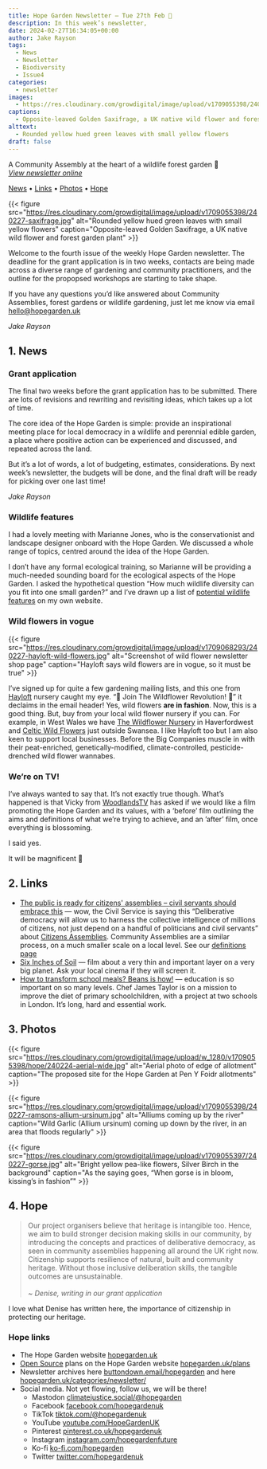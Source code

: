 ```yaml
---
title: Hope Garden Newsletter — Tue 27th Feb 🌸
description: In this week’s newsletter, 
date: 2024-02-27T16:34:05+00:00
author: Jake Rayson 
tags: 
  - News
  - Newsletter
  - Biodiversity
  - Issue4
categories: 
  - newsletter
images: 
  - https://res.cloudinary.com/growdigital/image/upload/v1709055398/240227-saxifrage.jpg
captions: 
  - Opposite-leaved Golden Saxifrage, a UK native wild flower and forest garden plant
alttext: 
  - Rounded yellow hued green leaves with small yellow flowers
draft: false
---
```


A Community Assembly at the heart of a wildlife forest garden 💚<br>
_[View newsletter online](https://hopegarden.uk/blog/240227-newsletter)_

[News](#1-news) • [Links](#2-links) • [Photos](#3-photos) • [Hope](#4-hope-links)

{{< figure src="https://res.cloudinary.com/growdigital/image/upload/v1709055398/240227-saxifrage.jpg" alt="Rounded yellow hued green leaves with small yellow flowers" caption="Opposite-leaved Golden Saxifrage, a UK native wild flower and forest garden plant" >}}

Welcome to the fourth issue of the weekly Hope Garden newsletter. The deadline for the grant application is in two weeks, contacts are being made across a diverse range of gardening and community practitioners, and the outline for the propopsed workshops are starting to take shape.

If you have any questions you’d like answered about Community Assemblies, forest gardens or wildlife gardening, just let me know via email <hello@hopegarden.uk>

_Jake Rayson_

## 1. News

### Grant application

The final two weeks before the grant application has to be submitted. There are lots of revisions and rewriting and revisiting ideas, which takes up a lot of time.

The core idea of the Hope Garden is simple: provide an inspirational meeting place for local democracy in a wildlife and perennial edible garden, a place where positive action can be experienced and discussed, and repeated across the land.

But it’s a lot of words, a lot of budgeting, estimates, considerations. By next week’s newsletter, the budgets will be done, and the final draft will be ready for picking over one last time!

_Jake Rayson_

### Wildlife features

I had a lovely meeting with Marianne Jones, who is the conservationist and landscape designer onboard with the Hope Garden. We discussed a whole range of topics, centred around the idea of the Hope Garden.

I don’t have any formal ecological training, so Marianne will be providing a much-needed sounding board for the ecological aspects of the Hope Garden. I asked the hypothetical question “How much wildlife diversity can you fit into one small garden?” and I’ve drawn up a list of [potential wildlife features](https://natureworks.org.uk/wildlife-features) on my own website.

### Wild flowers in vogue

{{< figure src="https://res.cloudinary.com/growdigital/image/upload/v1709068293/240227-hayloft-wild-flowers.jpg" alt="Screenshot of wild flower newsletter shop page" caption="Hayloft says wild flowers are in vogue, so it must be true" >}}

I’ve signed up for quite a few gardening mailing lists, and this one from [Hayloft](https://hayloft.co.uk/) nursery caught my eye. “🌸&nbsp;Join The Wildflower Revolution!&nbsp;🌸” it declaims in the email header! Yes, wild flowers **are in fashion**. Now, this is a good thing. But, buy from your local wild flower nursery if you can. For example, in West Wales we have [The Wildflower Nursery](https://www.thewildflowernursery.co.uk/) in Haverfordwest and [Celtic Wild Flowers](https://celticwildflowers.co.uk/) just outside Swansea. I like Hayloft too but I am also keen to support local businesses. Before the Big Companies muscle in with their peat-enriched, genetically-modified, climate-controlled, pesticide-drenched wild flower wannabes.

### We’re on TV!

I‘ve always wanted to say that. It’s not exactly true though. What’s happened is that Vicky from [WoodlandsTV](https://www.woodlands.co.uk/tv/) has asked if we would like a film promoting the Hope Garden and its values, with a ‘before’ film outlining the aims and definitions of what we’re trying to achieve, and an ’after’ film, once everything is blossoming. 

I said yes.

It will be magnificent 💚

## 2. Links

* [The public is ready for citizens' assemblies – civil servants should embrace this](https://www.civilserviceworld.com/news/article/citizens-assemblies-are-long-overdue-and-a-chance-to-change-the-way-government-works-for-the-better-28793) — wow, the Civil Service is saying this “Deliberative democracy will allow us to harness the collective intelligence of millions of citizens, not just depend on a handful of politicians and civil servants” about [Citizens Assemblies](https://extinctionrebellion.uk/decide-together/citizens-assembly/). Community Assemblies are a similar process, on a much smaller scale on a local level. See our [definitions page](/definitions/)
* [Six Inches of Soil](https://www.sixinchesofsoil.org/) — film about a very thin and important layer on a very big planet. Ask your local cinema if they will screen it.
* [How to transform school meals? Beans is how!](https://hodmedods.co.uk/blogs/news/how-to-transform-school-meals-beans-is-how) — education is so important on so many levels. Chef James Taylor is on a mission to improve the diet of primary schoolchildren, with a project at two schools in London. It’s long, hard and essential work. 

## 3. Photos

{{< figure src="https://res.cloudinary.com/growdigital/image/upload/w_1280/v1709055398/hope/240224-aerial-wide.jpg" alt="Aerial photo of edge of allotment" caption="The proposed site for the Hope Garden at Pen Y Foidr allotments" >}}

{{< figure src="https://res.cloudinary.com/growdigital/image/upload/v1709055398/240227-ramsons-allium-ursinum.jpg" alt="Alliums coming up by the river" caption="Wild Garlic (Allium ursinum) coming up down by the river, in an area that floods regularly" >}}

{{< figure src="https://res.cloudinary.com/growdigital/image/upload/v1709055397/240227-gorse.jpg" alt="Bright yellow pea-like flowers, Silver Birch in the background" caption="As the saying goes, “When gorse is in bloom, kissing’s in fashion”" >}}

## 4. Hope

>  Our project organisers  believe that heritage is intangible too. Hence, we aim to build stronger decision making skills in our community, by introducing the concepts and practices of deliberative democracy, as seen in community assemblies happening all around the UK right now. Citizenship supports resilience of natural, built and community heritage. Without those inclusive deliberation skills, the tangible outcomes are unsustainable.<br><br>_~ Denise, writing in our grant application_

I love what Denise has written here, the importance of citizenship in protecting our heritage.

### Hope links

* The Hope Garden website [hopegarden.uk](https://hopegarden.uk/)
* [Open Source](https://en.wikipedia.org/wiki/Open_source) plans on the Hope Garden website [hopegarden.uk/plans](https://hopegarden.uk/plans)
* Newsletter archives here [buttondown.email/hopegarden](https://buttondown.email/hopegarden) and here [hopegarden.uk/categories/newsletter/](https://hopegarden.uk/categories/newsletter/)
* Social media. Not yet flowing, follow us, we will be there!
  * Mastodon [climatejustice.social/@hopegarden](https://climatejustice.social/@hopegarden)
  * Facebook [facebook.com/hopegardenuk](https://facebook.com/hopegardenuk)
  * TikTok [tiktok.com/@hopegardenuk](https://www.tiktok.com/@hopegardenuk)
  * YouTube [youtube.com/HopeGardenUK](https://www.youtube.com/@HopeGardenUK )
  * Pinterest [pinterest.co.uk/hopegardenuk](https://www.pinterest.co.uk/hopegardenuk/)
  * Instagram [instagram.com/hopegardenfuture](https://instagram.com/hopegardenfuture)
  * Ko-fi [ko-fi.com/hopegarden](https://ko-fi.com/hopegarden)
  * Twitter [twitter.com/hopegardenuk](https://twitter.com/hopegardenuk)
